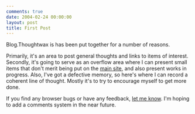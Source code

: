 ```yaml
---
comments: true
date: 2004-02-24 00:00:00
layout: post
title: First Post
---
```


Blog.Thoughtwax is has been put together for a number of reasons.





Primarily, it's an area to post general thoughts and links to items of interest. Secondly, it's going to serve as an overflow area where I can present small items that don't merit being put on the [main site](http://www.thoughtwax.com/), and also present works in progress. Also, I've got a defective memory, so here's where I can record a coherent line of thought. Mostly it's to try to encourage myself to get more done.





If you find any browser bugs or have any feedback, [let me know](mailto:emmet.connolly@gmail.com). I'm hoping to add a comments system in the near future.
